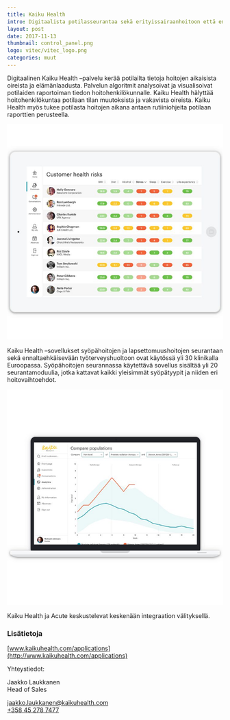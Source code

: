 ```yaml
---
title: Kaiku Health
intro: Digitaalista potilasseurantaa sekä erityissairaanhoitoon että ennaltaehkäisevään terveydenhuoltoon. 
layout: post
date: 2017-11-13
thumbnail: control_panel.png
logo: vitec/vitec_logo.png
categories: muut
---
```


Digitaalinen Kaiku Health –palvelu kerää potilailta tietoja hoitojen aikaisista oireista ja elämänlaadusta. Palvelun algoritmit analysoivat ja visualisoivat potilaiden raportoiman tiedon hoitohenkilökunnalle. Kaiku Health hälyttää hoitohenkilökuntaa potilaan tilan muutoksista ja vakavista oireista. Kaiku Health myös tukee potilasta hoitojen aikana antaen rutiiniohjeita potilaan raporttien perusteella. 

![Kaikuhealth screenshot 1](/portfolio/kaikuhealth/preventive-tablet-risks-720x720.jpg)

Kaiku Health –sovellukset syöpähoitojen ja lapsettomuushoitojen seurantaan sekä ennaltaehkäisevään työterveyshuoltoon ovat käytössä yli 30 klinikalla Euroopassa. Syöpähoitojen seurannassa käytettävä sovellus sisältää yli 20 seurantamoduulia, jotka kattavat kaikki yleisimmät syöpätyypit ja niiden eri hoitovaihtoehdot.

![Kaikuhealth screenshot 2](/portfolio/kaikuhealth/cancercare-laptop-compare-720x720.jpg)

Kaiku Health ja Acute keskustelevat keskenään integraation välityksellä.

### Lisätietoja

[www.kaikuhealth.com/applications](http://www.kaikuhealth.com/applications)

Yhteystiedot:  

Jaakko Laukkanen  
Head of Sales  

[jaakko.laukkanen@kaikuhealth.com](mailto://jaakko.laukkanen@kaikuhealth.com)  
[+358 45 278 7477](+358452787477)
